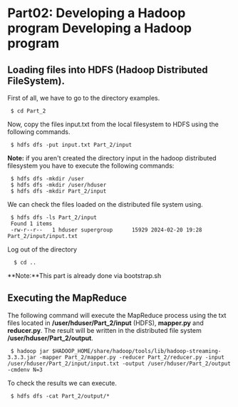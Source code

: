 # Part02: Developing a Hadoop program Developing a Hadoop program

## Loading files into HDFS (Hadoop Distributed FileSystem).

First of all, we have to go to the directory examples.

     $ cd Part_2

Now, copy the files input.txt from the local filesystem to HDFS using the following commands.

     $ hdfs dfs -put input.txt Part_2/input

**Note:** if you aren't created the directory input in the hadoop distributed filesystem you have to execute the following commands:

     $ hdfs dfs -mkdir /user
     $ hdfs dfs -mkdir /user/hduser
     $ hdfs dfs -mkdir Part_2/input

We can check the files loaded on the distributed file system using.

     $ hdfs dfs -ls Part_2/input
     Found 1 items 
     -rw-r--r--   1 hduser supergroup      15929 2024-02-20 19:28 Part_2/input/input.txt
     
Log out of the directory

      $ cd ..
     
**Note:**This part is already done via bootstrap.sh

## Executing the MapReduce

The following command will execute the MapReduce process using the txt files located in **/user/hduser/Part_2/input** (HDFS), **mapper.py** and **reducer.py**. The result will be written in the distributed file system **/user/hduser/Part_2/output**.

     $ hadoop jar $HADOOP_HOME/share/hadoop/tools/lib/hadoop-streaming-3.3.3.jar -mapper Part_2/mapper.py -reducer Part_2/reducer.py -input /user/hduser/Part_2/input/input.txt -output /user/hduser/Part_2/output -cmdenv N=3

To check the results we can execute.

     $ hdfs dfs -cat Part_2/output/*

